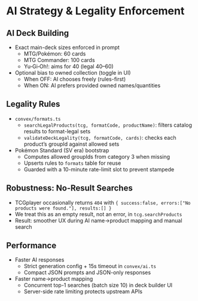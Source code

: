 # AI Strategy & Legality Enforcement

## AI Deck Building
- Exact main-deck sizes enforced in prompt
  - MTG/Pokémon: 60 cards
  - MTG Commander: 100 cards
  - Yu‑Gi‑Oh!: aims for 40 (legal 40–60)
- Optional bias to owned collection (toggle in UI)
  - When OFF: AI chooses freely (rules-first)
  - When ON: AI prefers provided owned names/quantities

## Legality Rules
- `convex/formats.ts`
  - `searchLegalProducts(tcg, formatCode, productName)`: filters catalog results to format-legal sets
  - `validateDeckLegality(tcg, formatCode, cards)`: checks each product’s groupId against allowed sets
- Pokémon Standard (SV era) bootstrap
  - Computes allowed groupIds from category 3 when missing
  - Upserts rules to `formats` table for reuse
  - Guarded with a 10-minute rate-limit slot to prevent stampede

## Robustness: No-Result Searches
- TCGplayer occasionally returns `404` with `{ success:false, errors:["No products were found."], results:[] }`
- We treat this as an empty result, not an error, in `tcg.searchProducts`
- Result: smoother UX during AI name→product mapping and manual search

## Performance
- Faster AI responses
  - Strict generation config + 15s timeout in `convex/ai.ts`
  - Compact JSON prompts and JSON-only responses
- Faster name→product mapping
  - Concurrent top-1 searches (batch size 10) in deck builder UI
  - Server-side rate limiting protects upstream APIs
